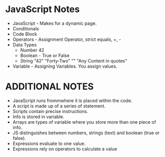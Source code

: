 # JavaScript Notes

- JavaScript - Makes for a dynamic page.
- Conditionals 
- Code Block  
- Operators - Assignment Operator, strict equals, +, -
- Data Types
    - Number 42
    - Boolean - True or False 
    - String "42" "Forty-Two" "" "Any Content in quotes" 
- Variable - Assigning Variables. You assign values. 

# ADDITIONAL NOTES

- JavaScript runs frommwhere it is placed within the code. 
- A script is made up of a series of statement.
- Scripts contain precise instructions.
- Info is stored in variable.
- Arrays are types of variable where you store more than one piece of info.
- JS distinguishes between numbers, strings (text) and boolean (true or false).
- Expressions evaluate to one value.
- Expressions rely on operators to calculate a value
